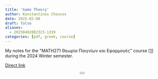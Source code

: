 ```yaml
---
title: 'Game Theory'
author: Konstantinos Chousos
date: 2025-02-08
draft: false
aliases:
  - 20250402082323-1339
categories: [pdf, greek, course]
---
```

My notes for the "MATH271 Θεωρία Παιγνίων και Εφαρμογές" course [[1](https://eclass.uoa.gr/courses/MATH271/)] during the 2024 Winter semester.

<object data="/static/MATH271%20Θεωρία%20Παιγνίων%20και%20Εφαρμογές.pdf" type="application/pdf" width="100%" height="800px">
</object>

[Direct link](/static/MATH271%20Θεωρία%20Παιγνίων%20και%20Εφαρμογές.pdf)

<center>
<button class="tinylytics_kudos"></button>
</center>